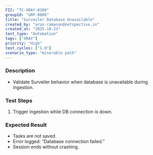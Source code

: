 ```yaml
---
FII: "TC-XRAY-0109"
groupId: "GRP-0006"
title: "Surveiler Database Unavailable"
created_by: "arun-ramanan@netspective.in"
created_at: "2025-10-23"
test_type: "Automation"
tags: ["XRAY"]
priority: "High"
test_cycles: ["1.0"]
scenario_type: "miserable path"
---
```

### Description
- Validate Surveiler behavior when database is unavailable during ingestion.

### Test Steps
1. Trigger ingestion while DB connection is down.  

### Expected Result
- Tasks are not saved.  
- Error logged: “Database connection failed.”  
- Session ends without crashing.
